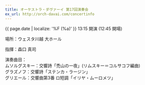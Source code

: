 ```yaml
---
title: オーケストラ・ダヴァーイ 第17回演奏会
ex_url: http://orch-davai.com/concertinfo
---
```

{{ page.date | localize: '%F (%a)' }}
13:15 開演 (12:45 開場)

場所：ウェスタ川越 大ホール

指揮：森口 真司

演奏曲目：  
ムソルグスキー：交響詩「禿山の一夜」(リムスキー＝コルサコフ編曲)  
グラズノフ：交響詩「ステンカ・ラージン」  
グリエール：交響曲第3番 ロ短調「イリヤ・ムーロメツ」